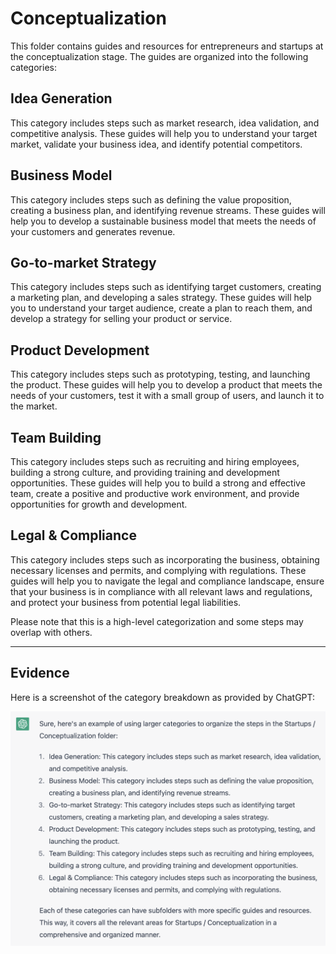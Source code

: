 # Conceptualization

This folder contains guides and resources for entrepreneurs and startups at the conceptualization stage. The guides are organized into the following categories:

## Idea Generation

This category includes steps such as market research, idea validation, and competitive analysis. These guides will help you to understand your target market, validate your business idea, and identify potential competitors.

## Business Model

This category includes steps such as defining the value proposition, creating a business plan, and identifying revenue streams. These guides will help you to develop a sustainable business model that meets the needs of your customers and generates revenue.

## Go-to-market Strategy

This category includes steps such as identifying target customers, creating a marketing plan, and developing a sales strategy. These guides will help you to understand your target audience, create a plan to reach them, and develop a strategy for selling your product or service.

## Product Development

This category includes steps such as prototyping, testing, and launching the product. These guides will help you to develop a product that meets the needs of your customers, test it with a small group of users, and launch it to the market.

## Team Building

This category includes steps such as recruiting and hiring employees, building a strong culture, and providing training and development opportunities. These guides will help you to build a strong and effective team, create a positive and productive work environment, and provide opportunities for growth and development.

## Legal & Compliance

This category includes steps such as incorporating the business, obtaining necessary licenses and permits, and complying with regulations. These guides will help you to navigate the legal and compliance landscape, ensure that your business is in compliance with all relevant laws and regulations, and protect your business from potential legal liabilities.

Please note that this is a high-level categorization and some steps may overlap with others.

---

## Evidence

Here is a screenshot of the category breakdown as provided by ChatGPT:

![Category breakdown](images/conceptualization_categories.png)
